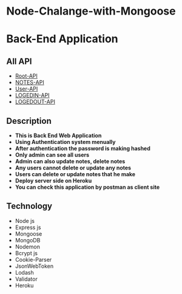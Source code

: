 # Node-Chalange-with-Mongoose
<h1>Back-End Application </h1>
<h2>All API</h2>

<ul>
   <li><a target="_blank"  href="https://mongoose-task-app.herokuapp.com/">Root-API</a>
   <li><a target="_blank" href="https://mongoose-task-app.herokuapp.com/notes">NOTES-API</a>
   <li><a target="_blank" href="https://mongoose-task-app.herokuapp.com/users">User-API</a>
   <li><a target="_blank" href="https://mongoose-task-app.herokuapp.com/users/login">LOGEDIN-API</a>
   <li><a target="_blank" href="https://mongoose-task-app.herokuapp.com/users/logout">LOGEDOUT-API</a>
</ul>
   
<h2>Description </h2>
<ul>
    <li> <b> This is Back End Web Application</b>
    <li> <b> Using Authentication system menually</b>
    <li> <b> After authentication the password is making hashed</b>
    <li> <b> Only admin can see all users </b>
    <li> <b> Admin can also update notes, delete notes</b>
    <li> <b> Any users cannot delete or update any notes</b>
    <li> <b> Users can delete or update notes that he make </b>
    <li> <b> Deploy server side on Heroku</b>
    <li> <b>You can check this application by postman as client site</b>
</ul>
     
  <h2> Technology </h2>
   <ul> 
     <li> Node js
     <li> Express js
     <li> Mongoose
     <li> MongoDB
     <li> Nodemon
     <li> Bcrypt js
     <li> Cookie-Parser
     <li> JsonWebToken
     <li> Lodash
     <li> Validator
      <li> Heroku
 </ul>
